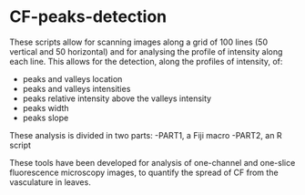 # CF-peaks-detection
These scripts allow for scanning images along a grid of 100 lines (50 vertical and 50 horizontal) and for analysing the profile of intensity along each line. This allows for the detection, along the profiles of intensity, of:
- peaks and valleys location
- peaks and valleys intensities
- peaks relative intensity above the valleys intensity
- peaks width
- peaks slope

These analysis is divided in two parts:
-PART1, a Fiji macro
-PART2, an R script

These tools have been developed for analysis of one-channel and one-slice fluorescence microscopy images, to quantify the spread of CF from the vasculature in leaves.
